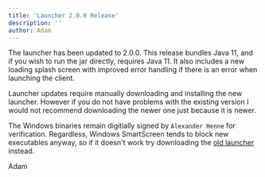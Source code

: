 ```yaml
---
title: 'Launcher 2.0.0 Release'
description: ''
author: Adam
---
```


The launcher has been updated to 2.0.0. This release bundles Java 11, and if you
wish to run the jar directly, requires Java 11. It also includes a new loading
splash screen with improved error handling if there is an error when launching
the client.

Launcher updates require manually downloading and installing the new launcher.
However if you do not have problems with the existing version I would not
recommend downloading the newer one just because it is newer.

The Windows binaries remain digitially signed by `Alexander Henne` for
verification. Regardless, Windows SmartScreen tends to block new executables
anyway, so if it doesn't work try downloading the [old
launcher](https://github.com/runelite/launcher/releases/download/1.6.0/RuneLiteSetup32.exe) instead.

Adam
